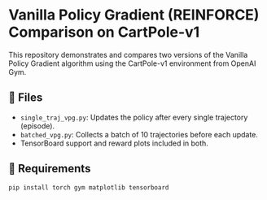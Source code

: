 # Vanilla Policy Gradient (REINFORCE) Comparison on CartPole-v1

This repository demonstrates and compares two versions of the Vanilla Policy Gradient algorithm using the CartPole-v1 environment from OpenAI Gym.

## 📄 Files

- `single_traj_vpg.py`: Updates the policy after every single trajectory (episode).
- `batched_vpg.py`: Collects a batch of 10 trajectories before each update.
- TensorBoard support and reward plots included in both.

## 🧠 Requirements

```bash
pip install torch gym matplotlib tensorboard

